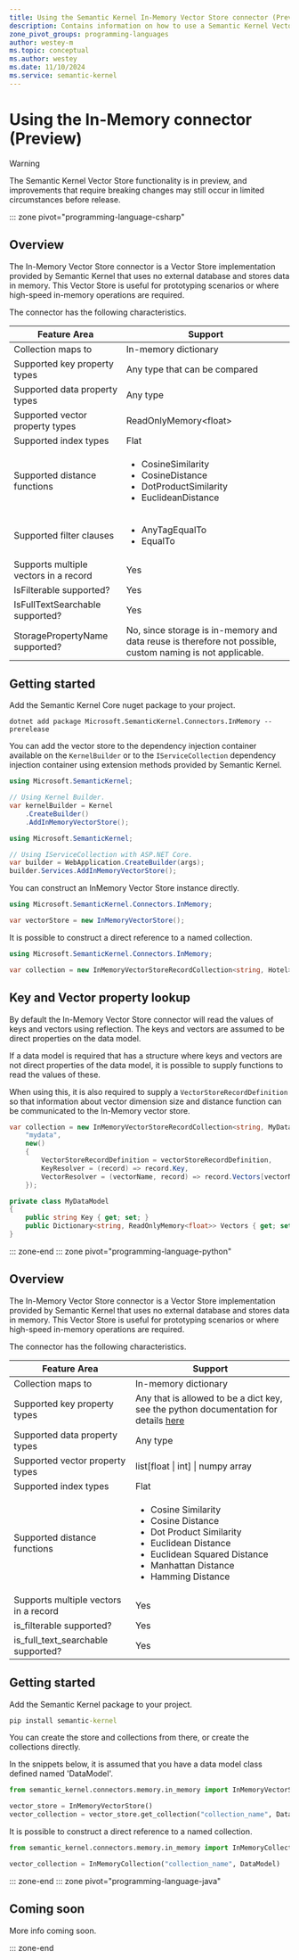 ```yaml
---
title: Using the Semantic Kernel In-Memory Vector Store connector (Preview)
description: Contains information on how to use a Semantic Kernel Vector store connector to access and manipulate data in an in-memory Semantic Kernel supplied vector store.
zone_pivot_groups: programming-languages
author: westey-m
ms.topic: conceptual
ms.author: westey
ms.date: 11/10/2024
ms.service: semantic-kernel
---
```

# Using the In-Memory connector (Preview)

> [!WARNING]
> The Semantic Kernel Vector Store functionality is in preview, and improvements that require breaking changes may still occur in limited circumstances before release.

::: zone pivot="programming-language-csharp"

## Overview

The In-Memory Vector Store connector is a Vector Store implementation provided by Semantic Kernel that uses no external database and stores data in memory.
This Vector Store is useful for prototyping scenarios or where high-speed in-memory operations are required.

The connector has the following characteristics.

| Feature Area                      | Support                                                                                                                          |
|-----------------------------------|----------------------------------------------------------------------------------------------------------------------------------|
| Collection maps to                | In-memory dictionary                                                                                                             |
| Supported key property types      | Any type that can be compared                                                                                                    |
| Supported data property types     | Any type                                                                                                                         |
| Supported vector property types   | ReadOnlyMemory\<float\>                                                                                                          |
| Supported index types             | Flat                                                                                                                             |
| Supported distance functions      | <ul><li>CosineSimilarity</li><li>CosineDistance</li><li>DotProductSimilarity</li><li>EuclideanDistance</li></ul>                 |
| Supported filter clauses          | <ul><li>AnyTagEqualTo</li><li>EqualTo</li></ul>                                                                                  |
| Supports multiple vectors in a record | Yes                                                                                                                          |
| IsFilterable supported?           | Yes                                                                                                                              |
| IsFullTextSearchable supported?   | Yes                                                                                                                              |
| StoragePropertyName supported?    | No, since storage is in-memory and data reuse is therefore not possible, custom naming is not applicable.                        |

## Getting started

Add the Semantic Kernel Core nuget package to your project.

```dotnetcli
dotnet add package Microsoft.SemanticKernel.Connectors.InMemory --prerelease
```

You can add the vector store to the dependency injection container available on the `KernelBuilder` or to the `IServiceCollection` dependency injection container using extension methods provided by Semantic Kernel.

```csharp
using Microsoft.SemanticKernel;

// Using Kernel Builder.
var kernelBuilder = Kernel
    .CreateBuilder()
    .AddInMemoryVectorStore();
```

```csharp
using Microsoft.SemanticKernel;

// Using IServiceCollection with ASP.NET Core.
var builder = WebApplication.CreateBuilder(args);
builder.Services.AddInMemoryVectorStore();
```

You can construct an InMemory Vector Store instance directly.

```csharp
using Microsoft.SemanticKernel.Connectors.InMemory;

var vectorStore = new InMemoryVectorStore();
```

It is possible to construct a direct reference to a named collection.

```csharp
using Microsoft.SemanticKernel.Connectors.InMemory;

var collection = new InMemoryVectorStoreRecordCollection<string, Hotel>("skhotels");
```

## Key and Vector property lookup

By default the In-Memory Vector Store connector will read the values of keys and vectors using
reflection. The keys and vectors are assumed to be direct properties on the data model.

If a data model is required that has a structure where keys and vectors are not direct properties
of the data model, it is possible to supply functions to read the values of these.

When using this, it is also required to supply a `VectorStoreRecordDefinition` so that information
about vector dimension size and distance function can be communicated to the In-Memory vector store.

```csharp
var collection = new InMemoryVectorStoreRecordCollection<string, MyDataModel>(
    "mydata",
    new()
    {
        VectorStoreRecordDefinition = vectorStoreRecordDefinition,
        KeyResolver = (record) => record.Key,
        VectorResolver = (vectorName, record) => record.Vectors[vectorName]
    });

private class MyDataModel
{
    public string Key { get; set; }
    public Dictionary<string, ReadOnlyMemory<float>> Vectors { get; set; }
}
```

::: zone-end
::: zone pivot="programming-language-python"

## Overview

The In-Memory Vector Store connector is a Vector Store implementation provided by Semantic Kernel that uses no external database and stores data in memory.
This Vector Store is useful for prototyping scenarios or where high-speed in-memory operations are required.

The connector has the following characteristics.

| Feature Area                      | Support                                                                                                                          |
|-----------------------------------|----------------------------------------------------------------------------------------------------------------------------------|
| Collection maps to                | In-memory dictionary                                                                                                             |
| Supported key property types      | Any that is allowed to be a dict key, see the python documentation for details [here](https://docs.python.org/3/library/stdtypes.html#typesmapping)                                                                                                    |
| Supported data property types     | Any type                                                                                                                         |
| Supported vector property types   | list[float \| int] \| numpy array                                                                                                       |
| Supported index types             | Flat                                                                                                                              |
| Supported distance functions      | <ul><li>Cosine Similarity</li><li>Cosine Distance</li><li>Dot Product Similarity</li><li>Euclidean Distance</li><li>Euclidean Squared Distance</li><li>Manhattan Distance</li><li>Hamming Distance</li></ul> |
| Supports multiple vectors in a record | Yes                                                                                                                          |
| is_filterable supported?           | Yes                                                                                                                              |
| is_full_text_searchable supported?   | Yes                                                                                                                              |


## Getting started

Add the Semantic Kernel package to your project.

```cmd
pip install semantic-kernel
```

You can create the store and collections from there, or create the collections directly.

In the snippets below, it is assumed that you have a data model class defined named 'DataModel'.

```python
from semantic_kernel.connectors.memory.in_memory import InMemoryVectorStore

vector_store = InMemoryVectorStore()
vector_collection = vector_store.get_collection("collection_name", DataModel)
```

It is possible to construct a direct reference to a named collection.

```python
from semantic_kernel.connectors.memory.in_memory import InMemoryCollection

vector_collection = InMemoryCollection("collection_name", DataModel)
```

::: zone-end
::: zone pivot="programming-language-java"

## Coming soon

More info coming soon.

::: zone-end
